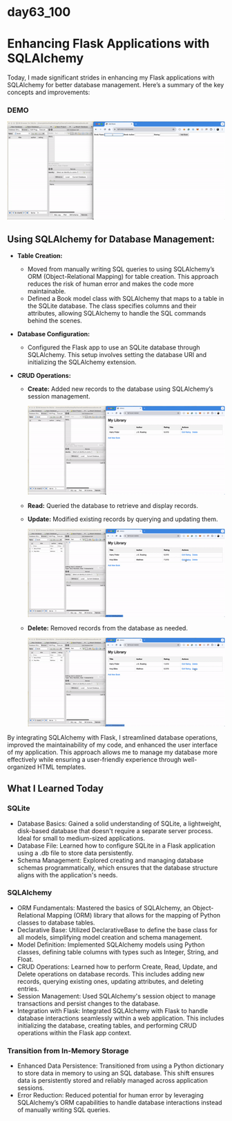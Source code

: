# day63_100

# Enhancing Flask Applications with SQLAlchemy
Today, I made significant strides in enhancing my Flask applications with SQLAlchemy for better database management. Here’s a summary of the key concepts and improvements:

### DEMO
![](https://github.com/AlvinChin1608/day63_100/blob/main/gif_demo/full_demo_SQLDBconverter.gif)

## Using SQLAlchemy for Database Management:

- __Table Creation:__
  - Moved from manually writing SQL queries to using SQLAlchemy’s ORM (Object-Relational Mapping) for table creation. This approach reduces the risk of human error and makes the code more maintainable.
  - Defined a Book model class with SQLAlchemy that maps to a table in the SQLite database. The class specifies columns and their attributes, allowing SQLAlchemy to handle the SQL commands behind the scenes.
 
- __Database Configuration:__
  - Configured the Flask app to use an SQLite database through SQLAlchemy. This setup involves setting the database URI and initializing the SQLAlchemy extension.
 
- __CRUD Operations:__
  - __Create:__ Added new records to the database using SQLAlchemy’s session management.
    
    ![](https://github.com/AlvinChin1608/day63_100/blob/main/gif_demo/adding-ezgif.com-video-to-gif-converter.gif)
    
  - __Read:__ Queried the database to retrieve and display records.
  - __Update:__ Modified existing records by querying and updating them.

    ![](https://github.com/AlvinChin1608/day63_100/blob/main/gif_demo/update-ezgif.com-video-to-gif-converter.gif)
    
  - __Delete:__ Removed records from the database as needed.
    
    ![](https://github.com/AlvinChin1608/day63_100/blob/main/gif_demo/delete-ezgif.com-video-to-gif-converter.gif)

By integrating SQLAlchemy with Flask, I streamlined database operations, improved the maintainability of my code, and enhanced the user interface of my application. This approach allows me to manage my database more effectively while ensuring a user-friendly experience through well-organized HTML templates.

## What I Learned Today
### SQLite
- Database Basics: Gained a solid understanding of SQLite, a lightweight, disk-based database that doesn't require a separate server process. Ideal for small to medium-sized applications.
- Database File: Learned how to configure SQLite in a Flask application using a .db file to store data persistently.
- Schema Management: Explored creating and managing database schemas programmatically, which ensures that the database structure aligns with the application's needs.

### SQLAlchemy
- ORM Fundamentals: Mastered the basics of SQLAlchemy, an Object-Relational Mapping (ORM) library that allows for the mapping of Python classes to database tables.
- Declarative Base: Utilized DeclarativeBase to define the base class for all models, simplifying model creation and schema management.
- Model Definition: Implemented SQLAlchemy models using Python classes, defining table columns with types such as Integer, String, and Float.
- CRUD Operations: Learned how to perform Create, Read, Update, and Delete operations on database records. This includes adding new records, querying existing ones, updating attributes, and deleting entries.
- Session Management: Used SQLAlchemy's session object to manage transactions and persist changes to the database.
- Integration with Flask: Integrated SQLAlchemy with Flask to handle database interactions seamlessly within a web application. This includes initializing the database, creating tables, and performing CRUD operations within the Flask app context.

### Transition from In-Memory Storage
- Enhanced Data Persistence: Transitioned from using a Python dictionary to store data in memory to using an SQL database. This shift ensures data is persistently stored and reliably managed across application sessions.
- Error Reduction: Reduced potential for human error by leveraging SQLAlchemy’s ORM capabilities to handle database interactions instead of manually writing SQL queries.
